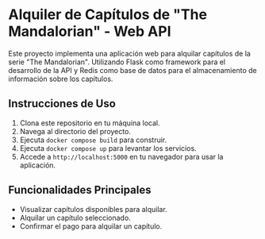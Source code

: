 # Alquiler de Capítulos de "The Mandalorian" - Web API

Este proyecto implementa una aplicación web para alquilar capítulos de la serie "The Mandalorian". 
Utilizando Flask como framework para el desarrollo de la API y Redis como base de datos para el almacenamiento de información sobre los capítulos.

## Instrucciones de Uso

1. Clona este repositorio en tu máquina local.
2. Navega al directorio del proyecto.
3. Ejecuta `docker compose build` para construir.
4. Ejecuta `docker compose up` para levantar los servicios.
5. Accede a `http://localhost:5000` en tu navegador para usar la aplicación.

## Funcionalidades Principales

- Visualizar capítulos disponibles para alquilar.
- Alquilar un capítulo seleccionado.
- Confirmar el pago para alquilar un capítulo.
